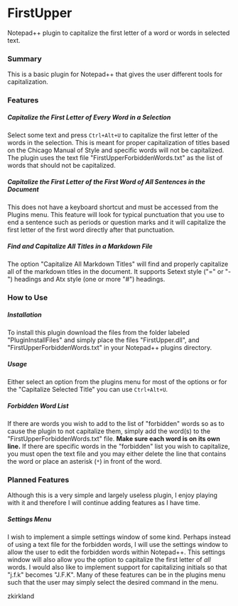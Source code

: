 # FirstUpper
Notepad++ plugin to capitalize the first letter of a word or words in selected text.

### Summary
This is a basic plugin for Notepad++ that gives the user different tools for capitalization.

### Features
##### Capitalize the First Letter of Every Word in a Selection
Select some text and press ```Ctrl+Alt+U``` to capitalize the first letter of the words in the selection. This is meant for proper capitalization of titles based on the Chicago Manual of Style and specific words will not be capitalized. The plugin uses the text file "FirstUpperForbiddenWords.txt" as the list of words that should not be capitalized.

##### Capitalize the First Letter of the First Word of All Sentences in the Document
This does not have a keyboard shortcut and must be accessed from the Plugins menu. This feature will look for typical punctuation that you use to end a sentence such as periods or question marks and it will capitalize the first letter of the first word directly after that punctuation.

##### Find and Capitalize All Titles in a Markdown File
The option "Capitalize All Markdown Titles" will find and properly capitalize all of the markdown titles in the document. It supports Setext style ("=" or "-") headings and Atx style (one or more "#") headings.

### How to Use
##### Installation
To install this plugin download the files from the folder labeled "PluginInstallFiles" and simply place the files "FirstUpper.dll", and "FirstUpperForbiddenWords.txt" in your Notepad++ plugins directory.

##### Usage
Either select an option from the plugins menu for most of the options or for the "Capitalize Selected Title" you can use ```Ctrl+Alt+U```.

##### Forbidden Word List
If there are words you wish to add to the list of "forbidden" words so as to cause the plugin to not capitalize them, simply add the word(s) to the "FirstUpperForbiddenWords.txt" file. **Make sure each word is on its own line.** If there are specific words in the "forbidden" list you wish to capitalize, you must open the text file and you may either delete the line that contains the word or place an asterisk (```*```) in front of the word.

### Planned Features
Although this is a very simple and largely useless plugin, I enjoy playing with it and therefore I will continue adding features as I have time.

##### Settings Menu
I wish to implement a simple settings window of some kind. Perhaps instead of using a text file for the forbidden words, I will use the settings window to allow the user to edit the forbidden words within Notepad++. This settings window will also allow you the option to capitalize the first letter of *all* words. I would also like to implement support for capitalizing initials so that "j.f.k" becomes "J.F.K". Many of these features can be in the plugins menu such that the user may simply select the desired command in the menu.

zkirkland
